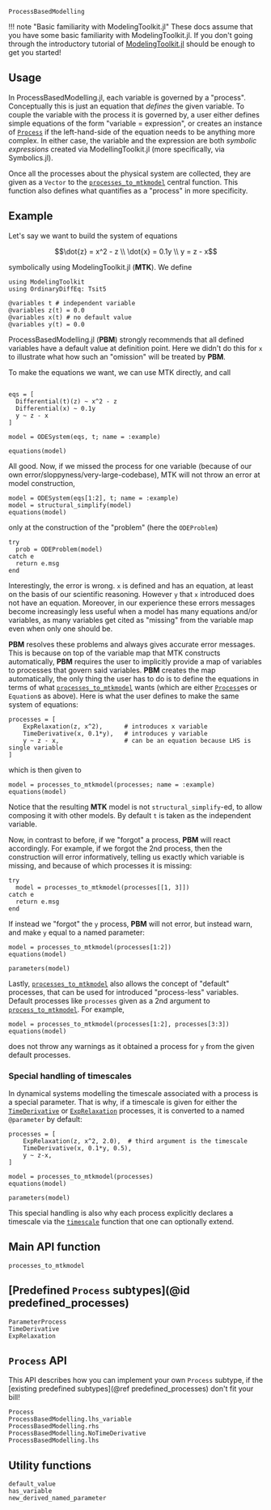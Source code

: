 ```@docs
ProcessBasedModelling
```

!!! note "Basic familiarity with ModelingToolkit.jl"
    These docs assume that you have some basic familiarity with ModelingToolkit.jl. If you don't going through the introductory tutorial of [ModelingToolkit.jl](https://docs.sciml.ai/ModelingToolkit/stable/) should be enough to get you started!


## Usage

In ProcessBasedModelling.jl, each variable is governed by a "process".
Conceptually this is just an equation that _defines_ the given variable.
To couple the variable with the process it is governed by, a user either defines simple equations of the form "variable = expression", or creates an instance of [`Process`](@ref) if the left-hand-side of the equation needs to be anything more complex. In either case, the variable and the expression are both _symbolic expressions_ created via ModellingToolkit.jl (more specifically, via Symbolics.jl).

Once all the processes about the physical system are collected, they are given as a `Vector` to the [`processes_to_mtkmodel`](@ref) central function. This function also defines what quantifies as a "process" in more specificity.

## Example

Let's say we want to build the system of equations

```math
\dot{z} = x^2 - z \\
\dot{x} = 0.1y \\
y = z - x
```

symbolically using ModelingToolkit.jl (**MTK**). We define

```@example MAIN
using ModelingToolkit
using OrdinaryDiffEq: Tsit5

@variables t # independent variable
@variables z(t) = 0.0
@variables x(t) # no default value
@variables y(t) = 0.0
```
ProcessBasedModelling.jl (**PBM**) strongly recommends that all defined variables have a default value at definition point. Here we didn't do this for ``x`` to illustrate what how such an "omission" will be treated by **PBM**.

To make the equations we want, we can use MTK directly, and call
```@example MAIN

eqs = [
  Differential(t)(z) ~ x^2 - z
  Differential(x) ~ 0.1y
  y ~ z - x
]

model = ODESystem(eqs, t; name = :example)

equations(model)
```

All good. Now, if we missed the process for one variable (because of our own error/sloppyness/very-large-codebase), MTK will not throw an error at model construction,

```@example MAIN
model = ODESystem(eqs[1:2], t; name = :example)
model = structural_simplify(model)
equations(model)
```

only at the construction of the "problem" (here the `ODEProblem`)

```@example MAIN
try
  prob = ODEProblem(model)
catch e
  return e.msg
end
```

Interestingly, the error is wrong. ``x`` is defined and has an equation, at least on the basis of our scientific reasoning. However ``y`` that ``x`` introduced does not have an equation. Moreover, in our experience these errors messages become increasingly less useful when a model has many equations and/or variables, as many variables get cited as "missing" from the variable map even when only one should be.

**PBM** resolves these problems and always gives accurate error messages. This is because on top of the variable map that MTK constructs automatically, **PBM** requires the user to implicitly provide a map of variables to processes that govern said variables. **PBM** creates the map automatically, the only thing the user has to do is to define the equations in terms of what [`processes_to_mtkmodel`](@ref) wants (which are either [`Process`](@ref)es or `Equation`s as above).
Here is what the user defines to make the same system of equations:

```@example MAIN
processes = [
    ExpRelaxation(z, x^2),      # introduces x variable
    TimeDerivative(x, 0.1*y),   # introduces y variable
    y ~ z - x,                  # can be an equation because LHS is single variable
]
```

which is then given to
```@example MAIN
model = processes_to_mtkmodel(processes; name = :example)
equations(model)
```

Notice that the resulting **MTK** model is not `structural_simplify`-ed, to allow composing it with other models. By default `t` is taken as the independent variable.

Now, in contrast to before, if we "forgot" a process, **PBM** will react accordingly. For example, if we forgot the 2nd process, then the construction will error informatively, telling us exactly which variable is missing, and because of which processes it is missing:
```@example MAIN
try
  model = processes_to_mtkmodel(processes[[1, 3]])
catch e
  return e.msg
end
```

If instead we "forgot" the ``y`` process, **PBM** will not error, but instead warn, and make ``y`` equal to a named parameter:
```@example MAIN
model = processes_to_mtkmodel(processes[1:2])
equations(model)
```

```@example MAIN
parameters(model)
```

Lastly, [`processes_to_mtkmodel`](@ref) also allows the concept of "default" processes, that can be used for introduced "process-less" variables.
Default processes like `processes` given as a 2nd argument to [`process_to_mtkmodel`](@ref).
For example,

```@example MAIN
model = processes_to_mtkmodel(processes[1:2], processes[3:3])
equations(model)
```

does not throw any warnings as it obtained a process for ``y`` from the given default processes.

### Special handling of timescales

In dynamical systems modelling the timescale associated with a process is a special parameter. That is why, if a timescale is given for either the [`TimeDerivative`](@ref) or [`ExpRelaxation`](@ref) processes, it is converted to a named `@parameter` by default:

```@example MAIN
processes = [
    ExpRelaxation(z, x^2, 2.0),  # third argument is the timescale
    TimeDerivative(x, 0.1*y, 0.5),
    y ~ z-x,
]

model = processes_to_mtkmodel(processes)
equations(model)
```

```@example MAIN
parameters(model)
```

This special handling is also why each process explicitly declares a timescale via the [`timescale`](@ref) function that one can optionally extend.


## Main API function

```@docs
processes_to_mtkmodel
```

## [Predefined `Process` subtypes](@id predefined_processes)

```@docs
ParameterProcess
TimeDerivative
ExpRelaxation
```

## `Process` API

This API describes how you can implement your own `Process` subtype, if the [existing predefined subtypes](@ref predefined_processes) don't fit your bill!

```@docs
Process
ProcessBasedModelling.lhs_variable
ProcessBasedModelling.rhs
ProcessBasedModelling.NoTimeDerivative
ProcessBasedModelling.lhs
```

## Utility functions

```@docs
default_value
has_variable
new_derived_named_parameter
```
